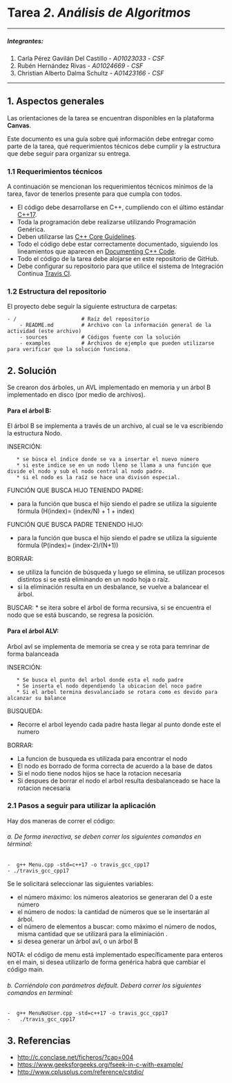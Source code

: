 # Tarea *2*. *Análisis de Algoritmos*

---

##### Integrantes:
1. Carla Pérez Gavilán Del Castillo - *A01023033* - *CSF*
2. Rubén Hernández Rivas - *A01024669* - *CSF*
3. Christian Alberto Dalma Schultz - *A01423166* - *CSF*

---
## 1. Aspectos generales

Las orientaciones de la tarea se encuentran disponibles en la plataforma **Canvas**.

Este documento es una guía sobre qué información debe entregar como parte de la tarea, qué requerimientos técnicos debe cumplir y la estructura que debe seguir para organizar su entrega.


### 1.1 Requerimientos técnicos

A continuación se mencionan los requerimientos técnicos mínimos de la tarea, favor de tenerlos presente para que cumpla con todos.

* El código debe desarrollarse en C++, cumpliendo con el último estándar [C++17](https://isocpp.org/std/the-standard).
* Toda la programación debe realizarse utilizando Programación Genérica.
* Deben utilizarse las [C++ Core Guidelines](https://github.com/isocpp/CppCoreGuidelines/blob/master/CppCoreGuidelines.md).
* Todo el código debe estar correctamente documentado, siguiendo los lineamientos que aparecen en [Documenting C++ Code](https://developer.lsst.io/cpp/api-docs.html).
* Todo el código de la tarea debe alojarse en este repositorio de GitHub.
* Debe configurar su repositorio para que utilice el sistema de Integración Continua [Travis CI](https://travis-ci.org/).

### 1.2 Estructura del repositorio

El proyecto debe seguir la siguiente estructura de carpetas:
```
- / 			        # Raíz del repositorio
    - README.md			# Archivo con la información general de la actividad (este archivo)
    - sources  			# Códigos fuente con la solución
    - examples			# Archivos de ejemplo que pueden utilizarse para verificar que la solución funciona.
```

## 2. Solución

Se crearon dos árboles, un AVL implementado en memoria y un árbol B implementado en disco (por medio de archivos). 

#### Para el árbol B: 
 El árbol B se implementa a través de un archivo, al cual se le va escribiendo la estructura Nodo. 
 
INSERCIÓN: 

       * se búsca el índice donde se va a insertar el nuevo número
       * si este indice se en un nodo lleno se llama a una función que divide el nodo y sub el nodo central al nodo padre. 
       * si el nodo es la raíz se hace una divisón especial. 
FUNCIÓN QUE BUSCA HIJO TENIENDO PADRE:
* para la función que busca el hijo siendo el padre se utiliza la siguiente fórmula (H(index)= (index/N) + 1 + index)

FUNCIÓN QUE BUSCA PADRE TENIENDO HIJO:
* para la función que busca el hijo siendo el padre se utiliza la siguiente fórmula (P(index)= (index-2)/(N+1))
  
BORRAR: 
  * se utiliza la función de búsqueda y luego se elimina, se utilizan procesos distintos si se está eliminando en un nodo hoja o raíz. 
   * si la eliminación resulta en un desbalance, se vuelve a balancear el árbol.

BUSCAR:
    * se itera sobre el árbol de forma recursiva, si se encuentra el nodo que se está buscando, se regresa la posición. 
    
#### Para el árbol ALV:
 Arbol avl se implementa de memoria se crea y se rota para temrinar de forma balanceada
 
INSERCIÓN:

       * Se busca el punto del arbol donde esta el nodo padre
       * Se inserta el nodo dependiendo la ubicacion del noco padre
       * Si el arbol termina desvalanciado se rotara como es devido para alcanzar su balance
 BUSQUEDA: 
   * Recorre el arbol leyendo cada padre hasta llegar al punto donde este el numero
 
 BORRAR: 
   * La funcion de busqueda es utilizada para encontrar el nodo
   * El nodo es borrado de forma correcta de acuerdo a la base de datos 
   * Si el nodo tiene nodos hijos se hace la rotacion necesaria
   * Si despues de borrar el nodo el arbol resulta desbalanceado se hace la rotacion necesaria
 
 

### 2.1 Pasos a seguir para utilizar la aplicación

Hay dos maneras de correr el código: 
###### a. De forma ineractiva, se deben correr los siguientes comandos en términal: 
    -  g++ Menu.cpp -std=c++17 -o travis_gcc_cpp17
    - ./travis_gcc_cpp17
    
  Se le solicitará seleccionar las siguientes variables:
   - el número máximo: los números aleatorios se generaran del 0 a este número
   - el número de nodos: la cantidad de números que se le insertarán al árbol. 
   - el número de elementos a buscar: como máximo el número de nodos, misma cantidad que se utilizará para la eliminiación . 
   - si desea generar un árbol avl, o un árbol B
  
  NOTA: el código de menu está implementado específicamente para enteros en el main, si desea utilizarlo de forma genérica habrá que cambiar el código main. 
  
###### b. Corriéndolo con parámetros default. Deberá correr los siguientes comandos en terminal:
    -  g++ MenuNoUser.cpp -std=c++17 -o travis_gcc_cpp17
    -   ./travis_gcc_cpp17
    

## 3. Referencias

-  http://c.conclase.net/ficheros/?cap=004
-  https://www.geeksforgeeks.org/fseek-in-c-with-example/
-  http://www.cplusplus.com/reference/cstdio/
